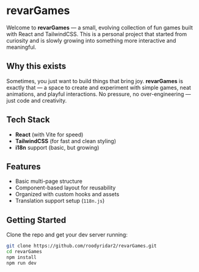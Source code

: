 # revarGames

Welcome to **revarGames** — a small, evolving collection of fun games built with React and TailwindCSS. This is a personal project that started from curiosity and is slowly growing into something more interactive and meaningful.

## Why this exists

Sometimes, you just want to build things that bring joy. **revarGames** is exactly that — a space to create and experiment with simple games, neat animations, and playful interactions. No pressure, no over-engineering — just code and creativity.

## Tech Stack

- **React** (with Vite for speed)
- **TailwindCSS** (for fast and clean styling)
- **i18n** support (basic, but growing)

## Features

- Basic multi-page structure
- Component-based layout for reusability
- Organized with custom hooks and assets
- Translation support setup (`118n.js`)

## Getting Started

Clone the repo and get your dev server running:

```bash
git clone https://github.com/roodyridar2/revarGames.git
cd revarGames
npm install
npm run dev
